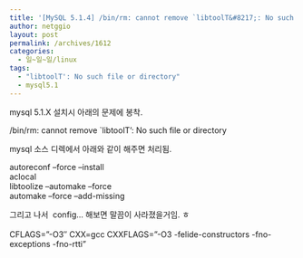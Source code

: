 ```yaml
---
title: '[MySQL 5.1.4] /bin/rm: cannot remove `libtoolT&#8217;: No such file or directory'
author: netggio
layout: post
permalink: /archives/1612
categories:
  - 일~일~일/linux
tags:
  - "libtoolT': No such file or directory"
  - mysql5.1
---
```

mysql 5.1.X 설치시 아래의 문제에 봉착.  
  
/bin/rm: cannot remove \`libtoolT&#8217;: No such file or directory   
  
  
mysql 소스 디렉에서 아래와 같이 해주면 처리됨.  
  
autoreconf &#8211;force &#8211;install  
aclocal  
libtoolize &#8211;automake &#8211;force  
automake &#8211;force &#8211;add-missing  
  
그리고 나서 &nbsp;config&#8230; 해보면 말끔이 사라졌을거임. ㅎ  
&nbsp;   
CFLAGS=&#8221;-O3&#8243; CXX=gcc CXXFLAGS=&#8221;-O3 -felide-constructors -fno-exceptions -fno-rtti&#8221;